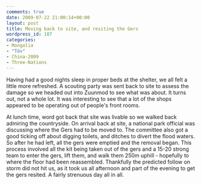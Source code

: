```yaml
---
comments: true
date: 2009-07-22 21:00:14+00:00
layout: post
title: Moving back to site, and resiting the Gers
wordpress_id: 107
categories:
- Mongolia
- "Töv"
- China-2009
- Three-Nations
---
```


Having had a good nights sleep in proper beds at the shelter, we all felt a little more refreshed. A scouting party was sent back to site to assess the damage so we headed out into Zuunmod to see what was about. It turns out, not a whole lot. It was interesting to see that a lot of the shops appeared to be operating out of people's front rooms.

At lunch time, word got back that site was livable so we walked back admiring the countryside. On arrival back at site, a national park official was discussing where the Gers had to be moved to. The committee also got a good ticking off about digging toilets, and ditches to divert the flood waters. So after he had left, all the gers were emptied and the removal began. This process involved all the kit being taken out of the gers and a 15-20 strong team to enter the gers, lift them, and walk them 250m uphill - hopefully to where the floor had been reassembled. Thankfully the predicted follow on storm did not hit us, as it took us all afternoon and part of the evening to get the gers resited. A fairly strenuous day all in all.
